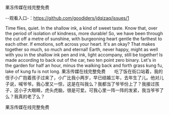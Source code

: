 果冻传媒在线完整免费

--观看入口-：https://github.com/goodiders/jdqizaq/issues/1

Time flies, quiet.
In the shallow ink, a kind of sweet taste.
Know that, over the period of isolation of kindness, more durable!
So, we have been through the cut off a metre of sunshine, with burgeoning heart gentle the farthest to each other.
If emotions, soft across your heart.
It's an okay? That makes together so much, so much and eternal!
Earth, never happy, might as well with you in the shallow ink pen and ink, light accompany, still be together!
Is made according to back out of the car, two ten point zero binary.
Let's in the garden for half an hour, minus the walking back and forth grass kung fu, lake of kung fu is not long.
果冻传媒在线完整免费　　吃了饭在街口站着，我的侄子小广抱着孩子过来了，小广比我小两岁，早已结婚三年，去年生了儿。他对儿子说，喊爷爷。我心里又一惊，这是在叫我么？我都当了爷爷份上了？我接过孩子，这小子大眼睛，虎头虎脑，很是可爱。可我心里一阵一阵的发紧，我当爷爷了么？我真的老了么？

果冻传媒在线完整免费
